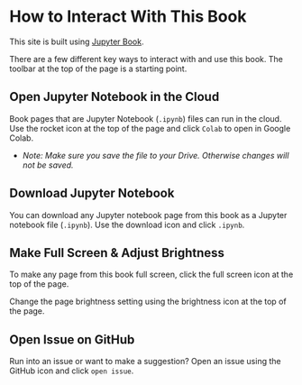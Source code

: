 # How to Interact With This Book

This site is built using [Jupyter Book](https://jupyterbook.org/intro.html).

There are a few different key ways to interact with and use this book. The toolbar at the top of the page is a starting point.

## <i class="fa fa-rocket" aria-hidden="true"></i> Open Jupyter Notebook in the Cloud 

Book pages that are Jupyter Notebook (`.ipynb`) files can run in the cloud. Use the rocket icon <i class="fa fa-rocket" aria-hidden="true"></i> at the top of the page and click `Colab` to open in Google Colab.
- *Note: Make sure you save the file to your Drive. Otherwise changes will not be saved.*

## <i class="fa fa-download" aria-hidden="true"></i> Download Jupyter Notebook

You can download any Jupyter notebook page from this book as a Jupyter notebook file (`.ipynb`). Use the download icon <i class="fa fa-download" aria-hidden="true"></i> and click `.ipynb`.

## <i class="fas fa-expand" aria-hidden="true"></i> Make Full Screen & <i class="fa-regular fa-sun" aria-hidden="true"></i> Adjust Brightness

To make any page from this book full screen, click the full screen <i class="fas fa-expand" aria-hidden="true"></i> icon at the top of the page.

Change the page brightness setting using the brightness icon <i class="fa-regular fa-sun" aria-hidden="true"></i> at the top of the page.

## <i class="fab fa-github" aria-hidden="true"></i> Open Issue on GitHub

Run into an issue or want to make a suggestion? Open an issue using the GitHub icon <i class="fab fa-github" aria-hidden="true"></i> and click `open issue`.
